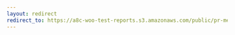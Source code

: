 ```yaml
---
layout: redirect
redirect_to: https://a8c-woo-test-reports.s3.amazonaws.com/public/pr-merge/40744/e2e/index.html
---
```

